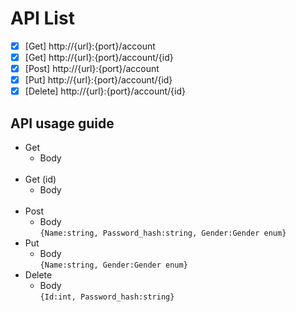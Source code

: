 # API List

- [x] [Get] http://{url}:{port}/account  
- [x] [Get] http://{url}:{port}/account/{id}  
- [x] [Post] http://{url}:{port}/account  
- [x] [Put] http://{url}:{port}/account/{id}  
- [x] [Delete] http://{url}:{port}/account/{id}

## API usage guide

* Get
  * Body  
``` ``` 
* Get (id)
  * Body  
``` ``` 
* Post
  * Body  
``` {Name:string, Password_hash:string, Gender:Gender enum} ``` 
* Put
  * Body  
``` {Name:string, Gender:Gender enum} ``` 
* Delete
  * Body  
``` {Id:int, Password_hash:string} ``` 
